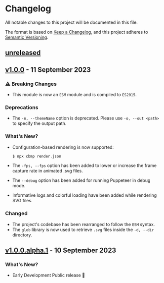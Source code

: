 # Changelog

All notable changes to this project will be documented in this file.

The format is based on [Keep a Changelog](https://keepachangelog.com/en/1.0.0/),
and this project adheres to [Semantic Versioning](https://semver.org/spec/v2.0.0.html).

## [unreleased]

## [v1.0.0] - 11 September 2023

### :warning: Breaking Changes

- This module is now an `ESM` module and is compiled to `ES2015`.

### Deprecations

- The `-n, --themeName` option is deprecated. Please use `-o, --out <path>` to specify the output path.

### What's New?

- Configuration-based rendering is now supported:

  ```bash
  $ npx cbmp render.json
  ```

- The `-fps, --fps` option has been added to lower or increase the frame capture rate in animated .svg files.
- The `--debug` option has been added for running Puppeteer in debug mode.
- Informative logs and colorful loading have been added while rendering SVG files.

### Changed

- The project's codebase has been rearranged to follow the `ESM` syntax.
- The `glob` library is now used to retrieve `.svg` files inside the `-d, --dir` directory.

## [v1.0.0.alpha.1] - 10 September 2023

### What's New?

- Early Development Public release 🎊

[unreleased]: https://github.com/ful1e5/Bibata_Cursor/compare/v1.0.0...main
[v1.0.0]: https://github.com/ful1e5/Bibata_Cursor/compare/v1.0.0...v1.0.0.alpha.1
[v1.0.0.alpha.1]: https://github.com/ful1e5/cbmp/tree/v1.0.0.alpha.1
